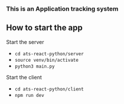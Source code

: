 ### This is an Application tracking system
## How to start the app

Start the server
- `cd ats-react-python/server`
- `source venv/bin/activate`
- `python3 main.py`

Start the client
- `cd ats-react-python/client`
- `npm run dev`